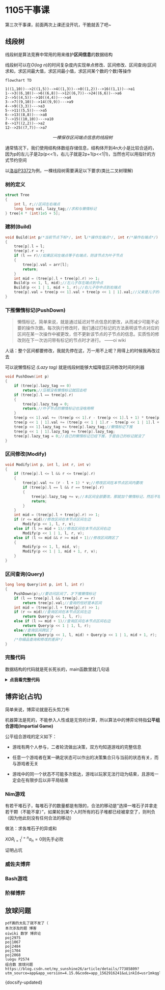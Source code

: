 # 1105干事课

第三次干事课，前面两次上课还没开坑，干脆就丢了吧~

## 线段树

线段树是算法竞赛中常用的用来维护**区间信息**的数据结构

线段树可以在$O(log\ n)$的时间复杂度内实现单点修改、区间修改、区间查询(区间求和，求区间最大值，求区间最小值，求区间某个数的个数)等操作

```mermaid
flowchart TD

1((1,10))-->2((1,5))-->4((1,3))-->8((1,2))-->16((1,1))-->a1
1-->3((6,10))-->6((6,8))-->12((6,7))-->24((6,6))-->a6
2-->5((4,5))-->10((4,4))--->a4
3-->7((9,10))-->14((9,9))--->a9
4-->9((3,3))--->a3
5-->11((5,5))--->a5
6-->13((8,8))--->a8
7-->15((10,10))--->a10
8-->17((2,2))-->a2
12-->25((7,7))-->a7
```

*<center>一棵保存区间端点信息的线段树</center>*

通常情况下，我们使用结构体数组存储信息，结构体开到4n大小是比较合适的，因为p的左儿子是2p(p<<1)，右儿子就是2p+1(p<<1|1)，当然也可以用指针的方式节约空间

以[洛谷P3372](https://www.luogu.com.cn/problem/P3372)为例，一棵线段树需要满足以下要求(类比二叉树理解)

### 树的定义
```cpp
struct Tree
{
	int l, r;//区间左右端点
	long long val, lazy_tag;//求和与懒惰标记
} tree[4 * (int)1e5 + 5];
```

### 建树(Build)
```cpp
void Build(int p/*当前节点下标*/, int l/*操作左端点*/, int r/*操作右端点*/)
{
	tree[p].l = l;
	tree[p].r = r;
	if (l == r)//如果区间左端点等于右端点，则该节点为叶子节点
	{
		tree[p].val = arr[l];
		return;
	}
	int mid = (tree[p].l + tree[p].r) >> 1;
	Build(p << 1, l, mid);//左儿子存左端点到中点
	Build(p << 1 | 1, mid + 1, r);//右儿子存中点到右端点
	tree[p].val = tree[p << 1].val + tree[p << 1 | 1].val;//父亲是儿子的和
}
```

### 下推懒惰标记(PushDown)

> 懒惰标记，简单来说，就是通过延迟对节点信息的更改，从而减少可能不必要的操作次数。每次执行修改时，我们通过打标记的方法表明该节点对应的区间在某一次操作中被更改，但不更新该节点的子节点的信息。实质性的修改则在下一次访问带有标记的节点时才进行。   ——oi wiki

人话：整个区间都要修改，我就先停在这，万一用不上呢？用得上的时候我再改过去

可以说懒惰标记 _(Lazy tag)_ 就是线段树能够大幅降低区间修改时间的利器

```cpp
void PushDown(int p)
{
	if (tree[p].lazy_tag == 0)
		return;//压根没有懒惰标记就回去吧
	if (tree[p].l == tree[p].r)
	{
		tree[p].lazy_tag = 0;
		return;//叶子节点的懒惰标记也没啥用啊
	}
	tree[p << 1].val += (tree[p << 1].r - tree[p << 1].l + 1) * tree[p].lazy_tag;//左儿子区间每个点都加上一个懒惰标记的值
	tree[p << 1 | 1].val += (tree[p << 1 | 1].r - tree[p << 1 | 1].l + 1) * tree[p].lazy_tag;
	tree[p << 1].lazy_tag += tree[p].lazy_tag;//懒惰标记下推
	tree[p << 1 | 1].lazy_tag += tree[p].lazy_tag;
	tree[p].lazy_tag = 0;//自己的懒惰标记已经下推，于是自己的标记就没了
}
```

### 区间修改(Modify)

```cpp
void Modify(int p, int l, int r, int v)
{
	if (tree[p].l <= l && r <= tree[p].r)
	{
		tree[p].val += (r - l + 1) * v;//修改区间在本节点区间内要改
		if (tree[p].l == l && r == tree[p].r)
		{
			tree[p].lazy_tag += v;//本区间全部要改，那就加个懒惰标记，然后不理它了
			return;
		}
	}
	int mid = (tree[p].l + tree[p].r) >> 1;
	if (r <= mid)//修改区间在本节点区间左边
		Modify(p << 1, l, r, v);
	else if (l >= mid + 1)//修改区间在本节点区间右边
		Modify(p << 1 | 1, l, r, v);
	else if (l <= mid && r >= mid + 1)//修改区间跨区了
	{
		Modify(p << 1, l, mid, v);
		Modify(p << 1 | 1, mid + 1, r, v);
	}
}
```

### 区间查询(Query)

```cpp
long long Query(int p, int l, int r)
{
	PushDown(p);//要访问区间了，才下推懒惰标记
	if (l == tree[p].l && tree[p].r == r)
		return tree[p].val;//查询的恰好是本区间
	int mid = (tree[p].l + tree[p].r) >> 1;
	if (r <= mid)//查询区间在本节点区间左边
		return Query(p << 1, l, r);
	else if (l >= mid + 1)//查询区间在本节点区间右边
		return Query(p << 1 | 1, l, r);
	else//查询区间跨区了
		return Query(p << 1, l, mid) + Query(p << 1 | 1, mid + 1, r);
	/*你细品查询和修改的差异*/
}
```

### 完整代码

数据结构的代码就是死长死长的，main函数里就几句话

<details>

**<summary> 点我看完整代码 </summary>**

```cpp
/*
*线段树模板
*luogu P3372
*/
#include <iostream>
struct Tree
{
	int l, r;
	long long val, lazy_tag;
} tree[4 * (int)1e5 + 5];
long long arr[(int)1e5 + 5];
void Build(int p, int l, int r)
{
	tree[p].l = l;
	tree[p].r = r;
	if (l == r)
	{
		tree[p].val = arr[l];
		return;
	}
	int mid = (tree[p].l + tree[p].r) >> 1;
	Build(p << 1, l, mid);
	Build(p << 1 | 1, mid + 1, r);
	tree[p].val = tree[p << 1].val + tree[p << 1 | 1].val;
}
void PushDown(int p)
{
	if (tree[p].lazy_tag == 0)
		return;
	if (tree[p].l == tree[p].r)
	{
		tree[p].lazy_tag = 0;
		return;
	}
	tree[p << 1].val += (tree[p << 1].r - tree[p << 1].l + 1) * tree[p].lazy_tag;
	tree[p << 1 | 1].val += (tree[p << 1 | 1].r - tree[p << 1 | 1].l + 1) * tree[p].lazy_tag;
	tree[p << 1].lazy_tag += tree[p].lazy_tag;
	tree[p << 1 | 1].lazy_tag += tree[p].lazy_tag;
	tree[p].lazy_tag = 0;
}
void Modify(int p, int l, int r, int v)
{
	if (tree[p].l <= l && r <= tree[p].r)
	{
		tree[p].val += (r - l + 1) * v;
		if (tree[p].l == l && r == tree[p].r)
		{
			tree[p].lazy_tag += v;
			return;
		}
	}
	int mid = (tree[p].l + tree[p].r) >> 1;
	if (r <= mid)
		Modify(p << 1, l, r, v);
	else if (l >= mid + 1)
		Modify(p << 1 | 1, l, r, v);
	else if (l <= mid && r >= mid + 1)
	{
		Modify(p << 1, l, mid, v);
		Modify(p << 1 | 1, mid + 1, r, v);
	}
}
long long Query(int p, int l, int r)
{
	PushDown(p);
	if (l == tree[p].l && tree[p].r == r)
		return tree[p].val;
	int mid = (tree[p].l + tree[p].r) >> 1;
	if (r <= mid)
		return Query(p << 1, l, r);
	else if (l >= mid + 1)
		return Query(p << 1 | 1, l, r);
	else
		return Query(p << 1, l, mid) + Query(p << 1 | 1, mid + 1, r);
}
int main()
{
	int n, m, opt, x, y, k;
	std::cin >> n >> m;
	for (int i = 1; i <= n; i++)
		std::cin >> arr[i];
	Build(1, 1, n);
	while (m--)
	{
		std::cin >> opt >> x >> y;
		switch (opt)
		{
		case 1:
			std::cin >> k;
			Modify(1, x, y, k);
			break;
		case 2:
			std::cout << Query(1, x, y) << std::endl;
			break;
		}
	}
	return 0;
}
```

</details>

## 博弈论(占坑)

简单来说，博弈论就是石头剪刀布

机器算法是死的，不能参入人性或是无穷的计算，所以算法中的博弈论特指**公平组合游戏(Impartial Game)**

公平组合游戏的定义如下：

- 游戏有两个人参与，二者轮流做出决策，双方均知道游戏的完整信息

- 任意一个游戏者在某一确定状态可以作出的决策集合只与当前的状态有关，而与游戏者无关

- 游戏中的同一个状态不可能多次抵达，游戏以玩家无法行动为结束，且游戏一定会在有限步后以非平局结束

### Nim游戏

有若干堆石子，每堆石子的数量都是有限的，合法的移动是“选择一堆石子并拿走若干颗（不能不拿）”，如果轮到某个人时所有的石子堆都已经被拿空了，则判负（因为他此刻没有任何合法的移动）

做法：求各堆石子的异或和

${XOR}^{i=n}_{i=1}a_n=0$则先手必败

证明占坑

### 威佐夫博弈

### Bash游戏

### 阶梯博弈

## 放球问题

```
pdf画的太乱了就不发了（
本次涉及的题 博客
oiwiki 数学 博弈论
poj2975
poj1067
poj2484
poj1704
poj2068
luogu P2574
组合数 放球问题
https://blog.csdn.net/my_sunshine26/article/details/77385809?utm_source=app&app_version=4.15.0&code=app_1562916241&uLinkId=usr1mkqgl919blen

```

{docsify-updated}
